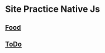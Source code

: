 # Site Practice Native Js

## [Food](https://charleswein.github.io/javascript_practice/Food/)

## [ToDo](https://charleswein.github.io/javascript_practice/todo/)

